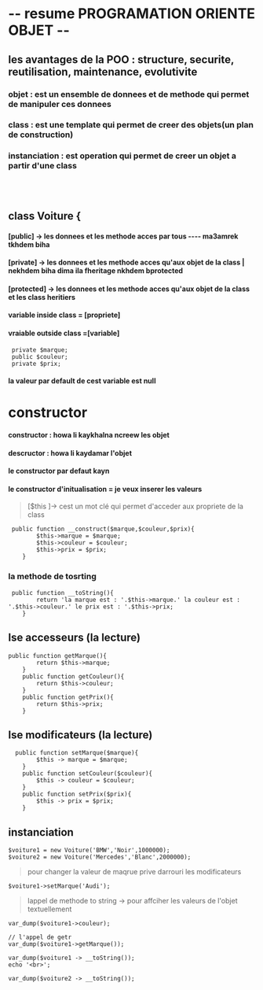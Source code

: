 # -- resume PROGRAMATION ORIENTE OBJET --



## les avantages de la POO : structure, securite, reutilisation, maintenance, evolutivite
### objet : est un ensemble de donnees et de methode qui permet de manipuler ces donnees
### class : est une template qui permet de creer des objets(un plan de construction)
### instanciation : est operation qui permet de creer un objet a partir d'une class

</br>
</br>

## class Voiture {
   #### [public] -> les donnees et les methode acces par tous ----  ma3amrek tkhdem biha 
   #### [private] -> les donnees et les methode acces qu'aux objet de la class | nekhdem biha dima ila fheritage nkhdem bprotected </br>
   #### [protected] -> les donnees et les methode acces qu'aux objet de la class et les class heritiers </br>
   #### variable inside class = [propriete] </br>
   #### vraiable outside class =[variable] </br>

```
 private $marque;
 public $couleur;
 private $prix;
```
#### la valeur par default de cest variable est null

# constructor 
#### constructor : howa li kaykhalna ncreew les objet
#### descructor : howa li kaydamar l'objet
#### le constructor par defaut kayn
#### le constructor d'initualisation = je veux inserer les valeurs
> [$this ]-> cest un mot clé qui permet d'acceder aux propriete de la class


```
 public function __construct($marque,$couleur,$prix){
        $this->marque = $marque;
        $this->couleur = $couleur;
        $this->prix = $prix;
    }
```

### la methode de tosrting
```
 public function __toString(){
        return 'la marque est : '.$this->marque.' la couleur est : '.$this->couleur.' le prix est : '.$this->prix;
    }
```
## lse accesseurs (la lecture)
```
public function getMarque(){
        return $this->marque;
    }
    public function getCouleur(){
        return $this->couleur;
    }
    public function getPrix(){
        return $this->prix;
    }
```

## lse modificateurs (la lecture)
```
  public function setMarque($marque){
        $this -> marque = $marque;
    }
    public function setCouleur($couleur){
        $this -> couleur = $couleur;
    }
    public function setPrix($prix){
        $this -> prix = $prix;
    }
```

## instanciation
```
$voiture1 = new Voiture('BMW','Noir',1000000);
$voiture2 = new Voiture('Mercedes','Blanc',2000000);
```
> pour changer la valeur de maqrue prive darrouri les modificateurs
```
$voiture1->setMarque('Audi');
```

> lappel de methode to string -> pour affciher les valeurs de l'objet textuellement

```
var_dump($voiture1->couleur);

// l'appel de getr
var_dump($voiture1->getMarque());

var_dump($voiture1 -> __toString());
echo '<br>';

var_dump($voiture2 -> __toString());
```



